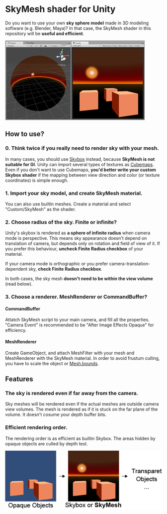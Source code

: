 # SkyMesh shader for Unity
Do you want to use your own **sky sphere model** made in 3D modeling software (e.g. Blender, Maya)?
In that case, the SkyMesh shader in this repository will be **useful and efficient**.

![screenshot.png](screenshot.png)

## How to use?
### 0. Think twice if you really need to render sky with your mesh.
In many cases, you should use [Skybox](http://docs.unity3d.com/Manual/class-Skybox.html) instead,
because **SkyMesh is not suitable for GI**.
Unity can import several types of textures as [Cubemaps](http://docs.unity3d.com/Manual/class-Cubemap.html).
Even if you don't want to use Cubemaps, **you'd better write your custom Skybox shader** if the mapping between view direction and color (or texture coordinates) is simple enough.

### 1. Import your sky model, and create SkyMesh material.
You can also use builtin meshes.
Create a material and select "Custom/SkyMesh" as the shader.

### 2. Choose radius of the sky. Finite or infinite?
Unity's skybox is rendered as **a sphere of infinite radius** when camera mode is perspective.
This means sky appearance doesn't depend on translation of camera,
but depends only on rotation and field of view of it.
If you prefer this behaviour, **uncheck Finite Radius checkbox** of your material.

If your camera mode is orthographic or you prefer camera-translation-dependent sky,
**check Finite Radius checkbox**.

In both cases, the sky mesh **doesn't need to be within the view volume** (read below).

### 3. Choose a renderer. MeshRenderer or CommandBuffer?
#### CommandBuffer
Attatch SkyMesh script to your main camera, and fill all the properties.
"Camera Event" is recommended to be "After Image Effects Opaque" for efficiency.
#### MeshRenderer
Create GameObject, and attach MeshFilter with your mesh and MeshRenderer with the SkyMesh material.
In order to avoid frustum culling, you have to scale the object or
[Mesh.bounds](http://docs.unity3d.com/ScriptReference/Mesh-bounds.html).

## Features
### The sky is rendered even if far away from the camera.
Sky meshes will be rendered even if the actual meshes are outside camera view volumes.
The mesh is rendered as if it is stuck on the far plane of the volume.
It doesn't cosume your depth buffer bits.

### Efficient rendering order.
The rendering order is as efficient as builtin Skybox.
The areas hidden by opaque objects are culled by depth test.

![render.png](render.png)
